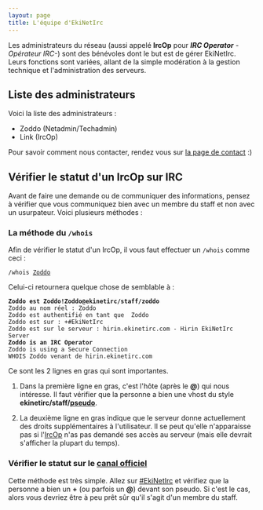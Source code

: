 ```yaml
---
layout: page
title: L'équipe d'EkiNetIrc
---
```


Les administrateurs du réseau (aussi appelé **IrcOp** pour _**IRC Operator** -Opérateur IRC-_) sont des bénévoles dont le but est de gérer EkiNetIrc.
Leurs fonctions sont variées, allant de la simple modération à la gestion technique et l'administration des serveurs.


## Liste des administrateurs
Voici la liste des administrateurs :

* Zoddo (Netadmin/Techadmin)
* Link (IrcOp)

Pour savoir comment nous contacter, rendez vous sur [la page de contact](/contact.html) :)


## Vérifier le statut d'un IrcOp sur IRC
Avant de faire une demande ou de communiquer des informations, pensez à vérifier que vous communiquez bien avec un membre du staff et non avec un usurpateur. Voici plusieurs méthodes :

### La méthode du `/whois`
Afin de vérifier le statut d'un IrcOp, il vous faut effectuer un `/whois` comme ceci :
<pre><code>/whois <u>Zoddo</u>
</code></pre>
Celui-ci retournera quelque chose de semblable à :
<pre><code><strong>Zoddo est Zoddo!Zoddo@ekinetirc/staff/zoddo</strong>
Zoddo au nom réel : Zoddo
Zoddo est authentifié en tant que  Zoddo
Zoddo est sur : +#EkiNetIrc
Zoddo est sur le serveur : hirin.ekinetirc.com - Hirin EkiNetIrc Server
<strong>Zoddo is an IRC Operator</strong>
Zoddo is using a Secure Connection
WHOIS Zoddo venant de hirin.ekinetirc.com
</code></pre>

Ce sont les 2 lignes en gras qui sont importantes.

1. Dans la première ligne en gras, c'est l'hôte (après le **@**) qui nous intéresse. Il faut vérifier que la personne a bien une vhost du style **ekinetirc/staff/<u>pseudo</u>**.

2. La deuxième ligne en gras indique que le serveur donne actuellement des droits supplémentaires à l'utilisateur. Il se peut qu'elle n'apparaisse pas si l'[IrcOp](/equipe.html) n'as pas demandé ses accès au serveur (mais elle devrait s'afficher la plupart du temps).

### Vérifier le statut sur le [canal officiel](irc://irc.ekinetirc.com/#EkiNetIrc)
Cette méthode est très simple. Allez sur [#EkiNetIrc](irc://irc.ekinetirc.com/#EkiNetIrc) et vérifiez que la personne a bien un **+** (ou parfois un **@**) devant son pseudo.
Si c'est le cas, alors vous devriez être à peu prêt sûr qu'il s'agit d'un membre du staff.
